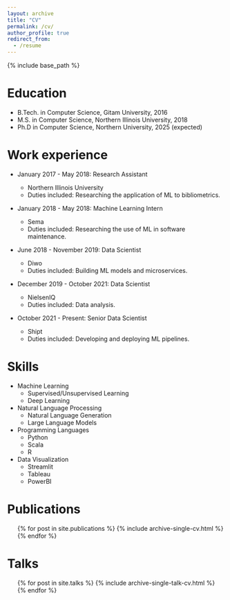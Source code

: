 ```yaml
---
layout: archive
title: "CV"
permalink: /cv/
author_profile: true
redirect_from:
  - /resume
---
```


{% include base_path %}

Education
======
* B.Tech. in Computer Science, Gitam University, 2016
* M.S. in Computer Science, Northern Illinois University, 2018
* Ph.D in Computer Science, Northern University, 2025 (expected)

Work experience
======
* January 2017 - May 2018: Research Assistant
  * Northern Illinois University
  * Duties included: Researching the application of ML to bibliometrics.

* January 2018 - May 2018: Machine Learning Intern
  * Sema
  * Duties included: Researching the use of ML in software maintenance.

* June 2018 - November 2019: Data Scientist
  * Diwo
  * Duties included: Building ML models and microservices.
 
* December 2019 - October 2021: Data Scientist
  * NielsenIQ
  * Duties included: Data analysis.
 
* October 2021 - Present: Senior Data Scientist
  * Shipt
  * Duties included: Developing and deploying ML pipelines.
  
Skills
======
* Machine Learning
  * Supervised/Unsupervised Learning
  * Deep Learning
* Natural Language Processing
  * Natural Language Generation
  * Large Language Models
* Programming Languages
  * Python
  * Scala
  * R
* Data Visualization
  * Streamlit
  * Tableau
  * PowerBI

Publications
======
  <ul>{% for post in site.publications %}
    {% include archive-single-cv.html %}
  {% endfor %}</ul>
  
Talks
======
  <ul>{% for post in site.talks %}
    {% include archive-single-talk-cv.html %}
  {% endfor %}</ul>
